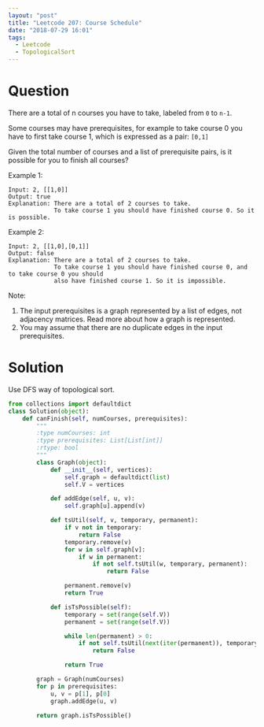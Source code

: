 ```yaml
---
layout: "post"
title: "Leetcode 207: Course Schedule"
date: "2018-07-29 16:01"
tags:
  - Leetcode
  - TopologicalSort
---
```


# Question
There are a total of n courses you have to take, labeled from `0` to `n-1`.

Some courses may have prerequisites, for example to take course 0 you have to first take course 1, which is expressed as a pair: `[0,1]`

Given the total number of courses and a list of prerequisite pairs, is it possible for you to finish all courses?

Example 1:

```
Input: 2, [[1,0]]
Output: true
Explanation: There are a total of 2 courses to take.
             To take course 1 you should have finished course 0. So it is possible.
```

Example 2:

```
Input: 2, [[1,0],[0,1]]
Output: false
Explanation: There are a total of 2 courses to take.
             To take course 1 you should have finished course 0, and to take course 0 you should
             also have finished course 1. So it is impossible.
```

Note:

1. The input prerequisites is a graph represented by a list of edges, not adjacency matrices. Read more about how a graph is represented.
2. You may assume that there are no duplicate edges in the input prerequisites.

# Solution
Use DFS way of topological sort.

```python
from collections import defaultdict
class Solution(object):
    def canFinish(self, numCourses, prerequisites):
        """
        :type numCourses: int
        :type prerequisites: List[List[int]]
        :rtype: bool
        """
        class Graph(object):
            def __init__(self, vertices):
                self.graph = defaultdict(list)
                self.V = vertices

            def addEdge(self, u, v):
                self.graph[u].append(v)

            def tsUtil(self, v, temporary, permanent):
                if v not in temporary:
                    return False
                temporary.remove(v)
                for w in self.graph[v]:
                    if w in permanent:
                        if not self.tsUtil(w, temporary, permanent):
                            return False

                permanent.remove(v)
                return True

            def isTsPossible(self):
                temporary = set(range(self.V))
                permanent = set(range(self.V))

                while len(permanent) > 0:
                    if not self.tsUtil(next(iter(permanent)), temporary, permanent):
                        return False

                return True

        graph = Graph(numCourses)
        for p in prerequisites:
            u, v = p[1], p[0]
            graph.addEdge(u, v)

        return graph.isTsPossible()
```
